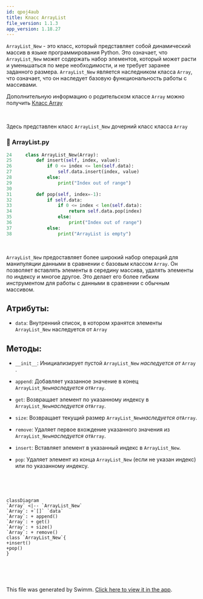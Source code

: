 ```yaml
---
id: qpoj4aub
title: Класс ArrayList
file_version: 1.1.3
app_version: 1.18.27
---
```


`ArrayList_New`<swm-token data-swm-token=":ArrayList.py:24:2:2:`class ArrayList_New(Array):`"/> - это класс, который представляет собой динамический массив в языке программирования Python. Это означает, что `ArrayList_New`<swm-token data-swm-token=":ArrayList.py:24:2:2:`class ArrayList_New(Array):`"/> может содержать набор элементов, который может расти и уменьшаться по мере необходимости, и не требует заранее заданного размера. `ArrayList_New`<swm-token data-swm-token=":ArrayList.py:24:2:2:`class ArrayList_New(Array):`"/> является наследником класса `Array`<swm-token data-swm-token=":ArrayList.py:1:2:2:`class Array:`"/>, что означает, что он наследует базовую функциональность работы с массивами.

Дополнительную информацию о родительском классе `Array`<swm-token data-swm-token=":ArrayList.py:1:2:2:`class Array:`"/> можно получить [Класс Array](array.72m984h2.sw.md)

<br/>

Здесь представлен класс `ArrayList_New`<swm-token data-swm-token=":ArrayList.py:24:2:2:`class ArrayList_New(Array):`"/> дочерний класс класса `Array`<swm-token data-swm-token=":ArrayList.py:1:2:2:`class Array:`"/>
<!-- NOTE-swimm-snippet: the lines below link your snippet to Swimm -->
### 📄 ArrayList.py
```python
24     class ArrayList_New(Array):
25         def insert(self, index, value):
26             if 0 <= index <= len(self.data):
27                 self.data.insert(index, value)
28             else:
29                 print("Index out of range")
30     
31         def pop(self, index=-1):
32             if self.data:
33                 if 0 <= index < len(self.data):
34                     return self.data.pop(index)
35                 else:
36                     print("Index out of range")
37             else:
38                 print("ArrayList is empty")
```

<br/>

`ArrayList_New`<swm-token data-swm-token=":ArrayList.py:24:2:2:`class ArrayList_New(Array):`"/> предоставляет более широкий набор операций для манипуляции данными в сравнении с базовым классом `Array`<swm-token data-swm-token=":ArrayList.py:1:2:2:`class Array:`"/>. Он позволяет вставлять элементы в середину массива, удалять элементы по индексу и многое другое. Это делает его более гибким инструментом для работы с данными в сравнении с обычным массивом.

## Атрибуты:

*   `data`<swm-token data-swm-token=":ArrayList.py:3:3:3:`        self.data = []`"/>: Внутренний список, в котором хранятся элементы `ArrayList_New`<swm-token data-swm-token=":ArrayList.py:24:2:2:`class ArrayList_New(Array):`"/> наследуется от `Array`<swm-token data-swm-token=":ArrayList.py:1:2:2:`class Array:`"/>

## Методы:

*   `__init__`<swm-token data-swm-token=":ArrayList.py:2:3:3:`    def __init__(self):`"/>: Инициализирует пустой `ArrayList_New`<swm-token data-swm-token=":ArrayList.py:24:2:2:`class ArrayList_New(Array):`"/> _наследуется от_ `Array`<swm-token data-swm-token=":ArrayList.py:1:2:2:`class Array:`"/> .

*   `append`<swm-token data-swm-token=":ArrayList.py:5:3:3:`    def append(self, value):`"/>: Добавляет указанное значение в конец `ArrayList_New`<swm-token data-swm-token=":ArrayList.py:24:2:2:`class ArrayList_New(Array):`"/>_наследуется от_`Array`<swm-token data-swm-token=":ArrayList.py:1:2:2:`class Array:`"/>.

*   `get`<swm-token data-swm-token=":ArrayList.py:8:3:3:`    def get(self, index):`"/>: Возвращает элемент по указанному индексу в `ArrayList_New`<swm-token data-swm-token=":ArrayList.py:24:2:2:`class ArrayList_New(Array):`"/>_наследуется от_`Array`<swm-token data-swm-token=":ArrayList.py:1:2:2:`class Array:`"/>.

*   `size`<swm-token data-swm-token=":ArrayList.py:14:3:3:`    def size(self):`"/>: Возвращает текущий размер `ArrayList_New`<swm-token data-swm-token=":ArrayList.py:24:2:2:`class ArrayList_New(Array):`"/>_наследуется от_`Array`<swm-token data-swm-token=":ArrayList.py:1:2:2:`class Array:`"/>.

*   `remove`<swm-token data-swm-token=":ArrayList.py:17:3:3:`    def remove(self, value):`"/>: Удаляет первое вхождение указанного значения из `ArrayList_New`<swm-token data-swm-token=":ArrayList.py:24:2:2:`class ArrayList_New(Array):`"/>_наследуется от_`Array`<swm-token data-swm-token=":ArrayList.py:1:2:2:`class Array:`"/>.

*   `insert`<swm-token data-swm-token=":ArrayList.py:25:3:3:`    def insert(self, index, value):`"/>: Вставляет элемент в указанный индекс в `ArrayList_New`<swm-token data-swm-token=":ArrayList.py:24:2:2:`class ArrayList_New(Array):`"/>.

*   `pop`<swm-token data-swm-token=":ArrayList.py:31:3:3:`    def pop(self, index=-1):`"/>: Удаляет элемент из конца `ArrayList_New`<swm-token data-swm-token=":ArrayList.py:24:2:2:`class ArrayList_New(Array):`"/> (если не указан индекс) или по указанному индексу.

    <br/>

<br/>

<!--MERMAID {width:100}-->
```mermaid
classDiagram
`Array` <|-- `ArrayList_New`
`Array`: +`[]` `data`
`Array`: + append()
`Array`: + get()
`Array`: + size()
`Array`: + remove()
class `ArrayList_New`{
+insert()
+pop()
}

```
<!--MCONTENT {content: "classDiagram<br/>\n`Array`<swm-token data-swm-token=\":ArrayList.py:1:2:2:`class Array:`\"/> <|-- `ArrayList_New`<swm-token data-swm-token=\":ArrayList.py:24:2:2:`class ArrayList_New(Array):`\"/><br/>\n`Array`<swm-token data-swm-token=\":ArrayList.py:1:2:2:`class Array:`\"/>: +`[]`<swm-token data-swm-token=\":ArrayList.py:3:7:8:`        self.data = []`\"/> `data`<swm-token data-swm-token=\":ArrayList.py:3:3:3:`        self.data = []`\"/><br/>\n`Array`<swm-token data-swm-token=\":ArrayList.py:1:2:2:`class Array:`\"/>: + append()<br/>\n`Array`<swm-token data-swm-token=\":ArrayList.py:1:2:2:`class Array:`\"/>: + get()<br/>\n`Array`<swm-token data-swm-token=\":ArrayList.py:1:2:2:`class Array:`\"/>: + size()<br/>\n`Array`<swm-token data-swm-token=\":ArrayList.py:1:2:2:`class Array:`\"/>: + remove()<br/>\nclass `ArrayList_New`<swm-token data-swm-token=\":ArrayList.py:24:2:2:`class ArrayList_New(Array):`\"/>{<br/>\n+insert()<br/>\n+pop()<br/>\n}<br/>\n<br/><br/>"} --->

<br/>

<br/>

<br/>

This file was generated by Swimm. [Click here to view it in the app](https://app.swimm.io/repos/Z2l0aHViJTNBJTNBQXJyYXlMaXN0JTNBJTNBSXZhbmdvMTI4/docs/qpoj4aub).
